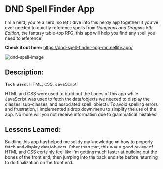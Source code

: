 # DND Spell Finder App

I'm a nerd, you're a nerd, so let's dive into this nerdy app together! If you've ever needed to quickly reference spells from *Dungeons and Dragons 5th Edition*, the fantasy table-top RPG, this app will help you find any spell you need to reference!

**Check it out here:** https://dnd-spell-finder-app-mn.netlify.app/

![dnd-spell-image](https://github.com/malaz-naquib/DND-Spell-Finder-App/assets/113329798/71d56833-f1e1-4d98-beeb-e5ee862a94bb)

## Description:

**Tech used:** HTML, CSS, JavaScript

HTML and CSS were used to build out the bones of this app while JavaScript was used to fetch the data/objects we needed to display the classes, sub-classes, and associated spell (object). To avoid spelling errors and frustration, I implemented a drop down menu to simplify the use of the app. No more will you not receive information due to grammatical mistakes!

## Lessons Learned:

Buidling this app has helped me solidy my knowledge on how to properly fetch and display data/objects. Other than that, this was a good review of HTML and CSS certainly feel like I'm getting much faster at building out the bones of the front end, then jumping into the back end site before returning to do finalization on the front end.

